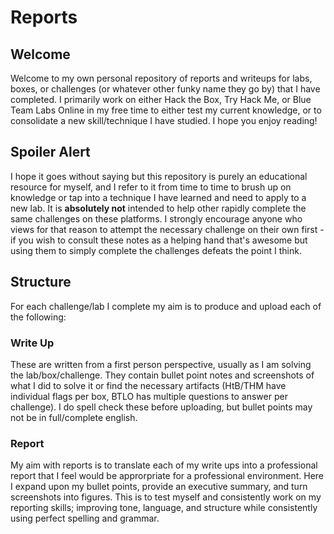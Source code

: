 # Reports

## Welcome
Welcome to my own personal repository of reports and writeups for labs, boxes, or challenges (or whatever other funky name they go by) that I have completed. I primarily work on either Hack the Box, Try Hack Me, or Blue Team Labs Online in my free time to either test my current knowledge, or to consolidate a new skill/technique I have studied. I hope you enjoy reading!

## Spoiler Alert
I hope it goes without saying but this repository is purely an educational resource for myself, and I refer to it from time to time to brush up on knowledge or tap into a technique I have learned and need to apply to a new lab. It is **absolutely not** intended to help other rapidly complete the same challenges on these platforms. I strongly encourage anyone who views for that reason to attempt the necessary challenge on their own first - if you wish to consult these notes as a helping hand that's awesome but using them to simply complete the challenges defeats the point I think.

## Structure
For each challenge/lab I complete my aim is to produce and upload each of the following:

### Write Up
These are written from a first person perspective, usually as I am solving the lab/box/challenge. They contain bullet point notes and screenshots of what I did to solve it or find the necessary artifacts (HtB/THM have individual flags per box, BTLO has multiple questions to answer per challenge). I do spell check these before uploading, but bullet points may not be in full/complete english.

### Report
My aim with reports is to translate each of my write ups into a professional report that I feel would be approrpriate for a professional environment. Here I expand upon my bullet points, provide an executive summary, and turn screenshots into figures. This is to test myself and consistently work on my reporting skills; improving tone, language, and structure while consistently using perfect spelling and grammar.
